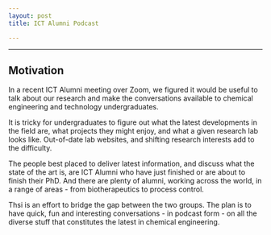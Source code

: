 ```yaml
---
layout: post
title: ICT Alumni Podcast

---
```


<hr>

## Motivation

In a recent ICT Alumni meeting over Zoom, we figured it would be useful to talk about our research and make the conversations available to chemical engineering and technology undergraduates. 

It is tricky for undergraduates to figure out what the latest developments in the field are, what projects they might enjoy, and what a given research lab looks like. Out-of-date lab websites, and shifting research interests add to the difficulty.

The people best placed to deliver latest information, and discuss what the state of the art is, are ICT Alumni who have just finished or are about to finish their PhD. And there are plenty of alumni, working across the world, in a range of areas - from biotherapeutics to process control. 

Thsi is an effort to bridge the gap between the two groups. The plan is to have quick, fun and interesting conversations - in podcast form - on all the diverse stuff that constitutes the latest in chemical engineering. 
